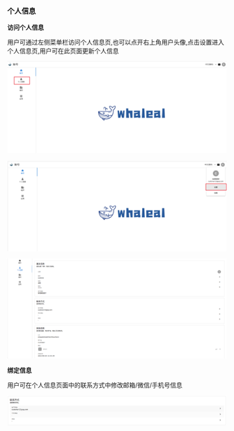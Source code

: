 ### 个人信息

__访问个人信息__

用户可通过左侧菜单栏访问个人信息页,也可以点开右上角用户头像,点击设置进入个人信息页,用户可在此页面更新个人信息

![userInfo1.png](../../../Images/whalealAccount/userInfo1.png)

![userInfo2.png](../../../Images/whalealAccount/userInfo2.png)

![userInfo3.png](../../../Images/whalealAccount/userInfo3.png)

__绑定信息__

用户可在个人信息页面中的联系方式中修改邮箱/微信/手机号信息

![userInfo4.png](../../../Images/whalealAccount/userInfo4.png)

